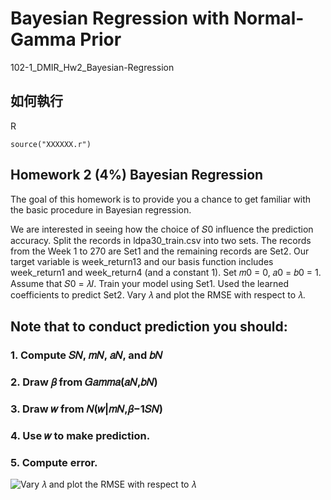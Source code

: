 Bayesian Regression 
with Normal-Gamma Prior
==================================

102-1_DMIR_Hw2_Bayesian-Regression

## 如何執行

R

```
source("XXXXXX.r")
```

## Homework 2 (4%) Bayesian Regression
The goal of this homework is to provide you a chance to get familiar with the basic procedure in Bayesian regression. 

We are interested in seeing how the choice of 𝑆0 influence the prediction accuracy. Split the records in ldpa30_train.csv into two sets. The records from the Week 1 to 270 are Set1 and the remaining records are Set2. Our target variable is week_return13 and our basis function includes week_return1 and week_return4 (and a constant 1). Set 𝑚0 = 0, 𝑎0 = 𝑏0 = 1. Assume that
𝑆0 = 𝜆𝐼. Train your model using Set1. Used the learned coefficients to predict Set2. Vary 𝜆 and plot the RMSE with respect to 𝜆. 

## Note that to conduct prediction you should:

### 1. Compute 𝑆𝑁, 𝑚𝑁, 𝑎𝑁, and 𝑏𝑁 

### 2. Draw 𝛽 from 𝐺𝑎𝑚𝑚𝑎(𝑎𝑁,𝑏𝑁) 

### 3. Draw 𝑤 from 𝑁(𝑤|𝑚𝑁,𝛽−1𝑆𝑁) 

### 4. Use 𝑤 to make prediction.

### 5. Compute error.

![Vary 𝜆 and plot the RMSE with respect to 𝜆](https://raw.github.com/evenchange4/102-1_DMIR_Hw2_Bayesian-Regression/master/plot%20rmse.png)
